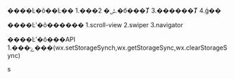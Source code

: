 ����Ŀ�õ��Ŀ��
1.���ݰ�
2.�б���Ⱦ
3.������Ⱦ
4.ģ��

����Ŀʹ�õ������
1.scroll-view
2.swiper
3.navigator

����Ŀʹ�õ���API
1.���ݻ���(wx.setStorageSynch,wx.getStorageSync,wx.clearStorageSync)

s